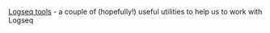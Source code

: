 [Logseq tools](https://piotrsss.github.io/logseq-tools/public) - a couple of (hopefully!) useful utilities to help us to work with Logseq